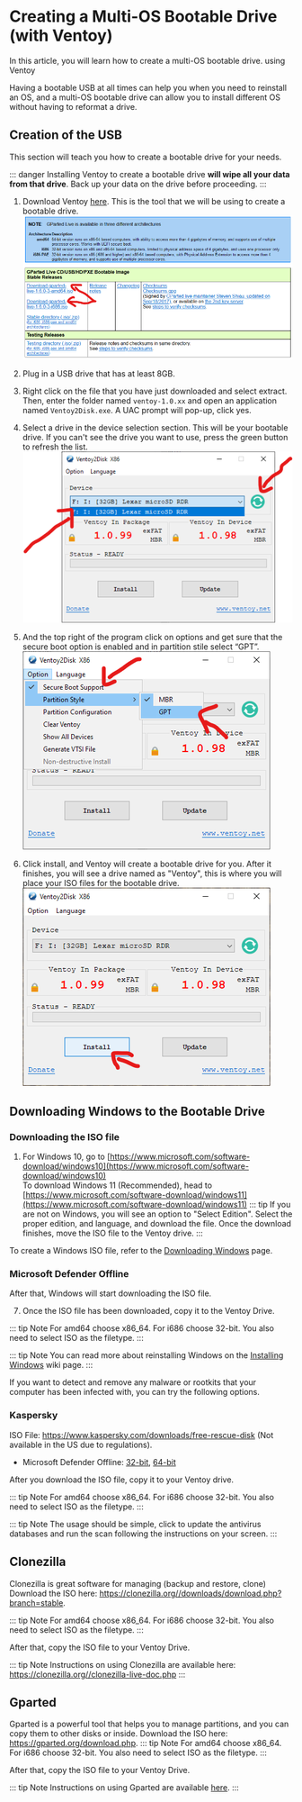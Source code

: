 # Creating a Multi-OS Bootable Drive (with Ventoy)
In this article, you will learn how to create a multi-OS bootable drive. using Ventoy 

Having a bootable USB at all times can help you when you need to reinstall an OS, and a multi-OS bootable drive can allow you to install different OS without having to reformat a drive.

## Creation of the USB
This section will teach you how to create a bootable drive for your needs.

::: danger
Installing Ventoy to create a bootable drive **will wipe all your data from that drive**. Back up your data on the drive before proceeding.
:::
1. Download Ventoy [here](https://www.ventoy.net/en/download.html). This is the tool that we will be using to create a bootable drive.
![Download page of Gparted](img/ventoy/Gparted.png)
2. Plug in a USB drive that has at least 8GB.
3. Right click on the file that you have just downloaded and select extract. Then, enter the folder named `ventoy-1.0.xx` and open an application named `Ventoy2Disk.exe`. A UAC prompt will pop-up, click yes.
4. Select a drive in the device selection section. This will be your bootable drive. If you can't see the drive you want to use, press the green button to refresh the list.
![Select USB](<img/ventoy/Ventoy screen.png>)

5. And the top right of the program click on options and get sure that the secure boot option is enabled and in partition stile select “GPT”.
![Menu for selecting settings in Ventoy](<img/ventoy/Secure boot and GPT.png>)

6. Click install, and Ventoy will create a bootable drive for you. After it finishes, you will see a drive named as "Ventoy", this is where you will place your ISO files for the bootable drive.
![Click on Install button](img/ventoy/Install.png)

## Downloading Windows to the Bootable Drive
### Downloading the ISO file

1. For Windows 10, go to [https://www.microsoft.com/software-download/windows10](https://www.microsoft.com/software-download/windows10) <br>
To download Windows 11 (Recommended), head to [https://www.microsoft.com/software-download/windows11](https://www.microsoft.com/software-download/windows11)
::: tip
If you are not on Windows, you will see an option to "Select Edition". Select the proper edition, and language, and download the file. Once the download finishes, move the ISO file to the Ventoy drive.
:::


To create a Windows ISO file, refer to the [Downloading Windows](./downloading-windows.md) page.
### Microsoft Defender Offline
After that, Windows will start downloading the ISO file.

7. Once the ISO file has been downloaded, copy it to the Ventoy Drive.

::: tip Note
For amd64 choose x86_64. For i686 choose 32-bit.
You also need to select ISO as the filetype.
:::

::: tip Note
You can read more about reinstalling Windows on the [Installing Windows](installing-windows) wiki page.
:::

If you want to detect and remove any malware or rootkits that your computer has been infected with, you can try the following options.
### Kaspersky
ISO File: https://www.kaspersky.com/downloads/free-rescue-disk (Not available in the US due to regulations).
 - Microsoft Defender Offline: [32-bit](https://go.microsoft.com/fwlink/?LinkID=234123), [64-bit](https://go.microsoft.com/fwlink/?LinkID=234124)

After you download the ISO file, copy it to your Ventoy drive.

::: tip Note
For amd64 choose x86_64. For i686 choose 32-bit.
You also need to select ISO as the filetype.
:::

::: tip Note
The usage should be simple, click to update the antivirus databases and run the scan following the instructions on your screen.
:::

## Clonezilla
Clonezilla is great software for managing (backup and restore, clone)
Download the ISO here: https://clonezilla.org//downloads/download.php?branch=stable.

::: tip Note
For amd64 choose x86_64. For i686 choose 32-bit.
You also need to select ISO as the filetype.
:::

After that, copy the ISO file to your Ventoy Drive.

::: tip Note
Instructions on using Clonezilla are available here: https://clonezilla.org//clonezilla-live-doc.php
:::

## Gparted
Gparted is a powerful tool that helps you to manage partitions, and you can copy them to other disks or inside.
Download the ISO here: https://gparted.org/download.php.
::: tip Note
For amd64 choose x86_64. For i686 choose 32-bit.
You also need to select ISO as the filetype.
:::

After that, copy the ISO file to your Ventoy Drive.


::: tip Note
Instructions on using Gparted are available [here](https://gparted.org/display-doc.php?name=help-manual).
:::
